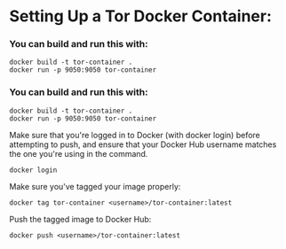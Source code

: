
# Setting Up a Tor Docker Container:

### You can build and run this with:
```
docker build -t tor-container .
docker run -p 9050:9050 tor-container
```

### You can build and run this with:
```
docker build -t tor-container .
docker run -p 9050:9050 tor-container
```
Make sure that you're logged in to Docker (with docker login) before attempting to push, and ensure that your Docker Hub username matches the one you're using in the command.
```
docker login
```
Make sure you've tagged your image properly:
```
docker tag tor-container <username>/tor-container:latest
```
Push the tagged image to Docker Hub:
```
docker push <username>/tor-container:latest
```
